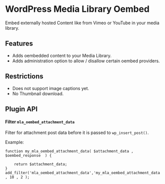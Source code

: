 WordPress Media Library Oembed
==============================

Embed externally hosted Content like from Vimeo or YouTube in your media library.

Features
--------
- Adds oembedded content to your Media Library.
- Adds administration option to allow / disallow certain oembed providers.


Restrictions
------------
- Does not support image captions yet.
- No Thumbnail download.

Plugin API
----------

#### Filter `mla_oembed_attachment_data`

Filter for attachment post data before it is passed to `wp_insert_post()`.

Example:
```
function my_mla_oembed_attachment_data( $attachment_data , $oembed_response  ) {
	
	return $attachment_data;
}
add_filter('mla_oembed_attachment_data','my_mla_oembed_attachment_data' , 10 , 2 );
```

